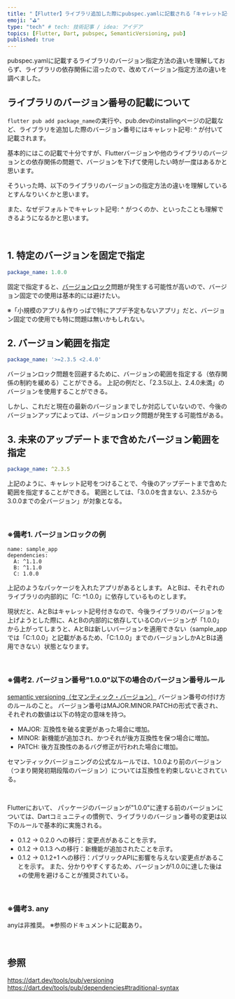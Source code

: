 ```yaml
---
title: "【Flutter】ライブラリ追加した際にpubspec.yamlに記載される「キャレット記号: ^」 の意味を知ろう"
emoji: "⛳"
type: "tech" # tech: 技術記事 / idea: アイデア
topics: [Flutter, Dart, pubspec, SemanticVersioning, pub]
published: true
---
```


pubspec.yamlに記載するライブラリのバージョン指定方法の違いを理解しておらず、ライブラリの依存関係に沼ったので、改めてバージョン指定方法の違いを調べました。

## ライブラリのバージョン番号の記載について
`flutter pub add package_name`の実行や、pub.devのinstallingページの記載など、ライブラリを追加した際のバージョン番号にはキャレット記号: ^ が付いて記載されます。

基本的にはこの記載で十分ですが、Flutterバージョンや他のライブラリのバージョンとの依存関係の問題で、バージョンを下げて使用したい時が一度はあるかと思います。

そういった時、以下のライブラリのバージョンの指定方法の違いを理解しているとすんなりいくかと思います。

また、なぜデフォルトでキャレット記号: ^ がつくのか、といったことも理解できるようになるかと思います。

&nbsp;

## 1. 特定のバージョンを固定で指定
```yaml
package_name: 1.0.0
```
固定で指定すると、[バージョンロック](#バージョンロックの例)問題が発生する可能性が高いので、バージョン固定での使用は基本的には避けたい。

※「小規模のアプリ＆作りっぱで特にアプデ予定もないアプリ」だと、バージョン固定での使用でも特に問題は無いかもしれない。


## 2. バージョン範囲を指定
```yaml
package_name: '>=2.3.5 <2.4.0'
```
バージョンロック問題を回避するために、バージョンの範囲を指定する（依存関係の制約を緩める）ことができる。
上記の例だと、「2.3.5以上、2.4.0未満」のバージョンを使用することができる。

しかし、これだと現在の最新のバージョンまでしか対応していないので、今後のバージョンアップによっては、バージョンロック問題が発生する可能性がある。

## 3. 未来のアップデートまで含めたバージョン範囲を指定
```yaml
package_name: ^2.3.5
```
上記のように、キャレット記号をつけることで、今後のアップデートまで含めた範囲を指定することができる。
範囲としては、「3.0.0を含まない、2.3.5から3.0.0までの全バージョン」が対象となる。

&nbsp;


### ※備考1. バージョンロックの例
```yaml: pubspec.yaml
name: sample_app
dependencies:
  A: ^1.1.0
  B: ^1.1.0
  C: 1.0.0
```

上記のようなパッケージを入れたアプリがあるとします。
AとBは、それぞれのライブラリの内部的に「C: ^1.0.0」に依存しているものとします。

現状だと、AとBはキャレット記号付きなので、今後ライブラリのバージョンを上げようとした際に、AとBの内部的に依存しているCのバージョンが「1.0.0」から上がってしまうと、AとBは新しいバージョンを適用できない（sample_appでは「C:1.0.0」と記載があるため、「C:1.0.0」までのバージョンしかAとBは適用できない）状態となります。

&nbsp;

### ※備考2. バージョン番号"1.0.0"以下の場合のバージョン番号ルール
[semantic versioning（セマンティック・バージョン）](https://semver.org/spec/v2.0.0-rc.1.html#semantic-versioning-200-rc1)
バージョン番号の付け方のルールのこと。
バージョン番号はMAJOR.MINOR.PATCHの形式で表され、それぞれの数値は以下の特定の意味を持つ。

- MAJOR: 互換性を破る変更があった場合に増加。
- MINOR: 新機能が追加され、かつそれが後方互換性を保つ場合に増加。
- PATCH: 後方互換性のあるバグ修正が行われた場合に増加。

セマンティックバージョニングの公式なルールでは、1.0.0より前のバージョン（つまり開発初期段階のバージョン）については互換性を約束しないとされている。

<br>

Flutterにおいて、
パッケージのバージョンが"1.0.0"に達する前のバージョンについては、Dartコミュニティの慣例で、ライブラリのバージョン番号の変更は以下のルールで基本的に実施される。

- 0.1.2 → 0.2.0 への移行：変更点があることを示す。
- 0.1.2 → 0.1.3 への移行：新機能が追加されたことを示す。
- 0.1.2 → 0.1.2+1 への移行：パブリックAPIに影響を与えない変更点があることを示す。
また、分かりやすくするため、バージョンが1.0.0に達した後は+の使用を避けることが推奨されている。

&nbsp;

### ※備考3. any
anyは非推奨。
※参照のドキュメントに記載あり。

&nbsp;

## 参照
https://dart.dev/tools/pub/versioning
https://dart.dev/tools/pub/dependencies#traditional-syntax
